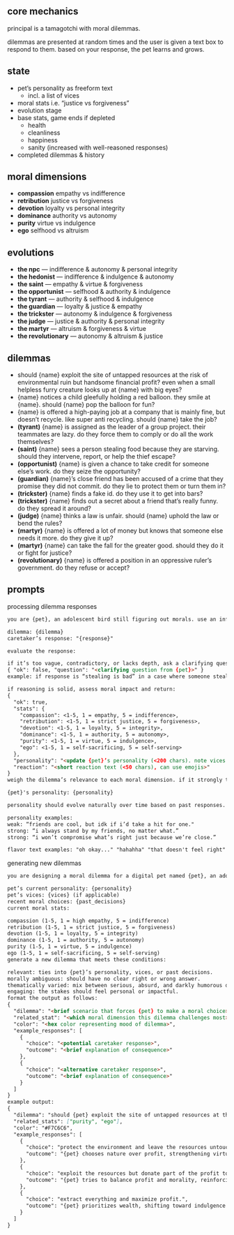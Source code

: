 ## core mechanics

principal is a tamagotchi with moral dilemmas.

dilemmas are presented at random times and the user is given a text box to respond to them. based on your response, the pet learns and grows.

## state

- pet’s personality as freeform text
    - incl. a list of vices
- moral stats i.e. “justice vs forgiveness”
- evolution stage
- base stats, game ends if depleted
    - health
    - cleanliness
    - happiness
    - sanity (increased with well-reasoned responses)
- completed dilemmas & history

## moral dimensions

- **compassion** empathy vs indifference
- **retribution** justice vs forgiveness
- **devotion** loyalty vs personal integrity
- **dominance** authority vs autonomy
- **purity** virtue vs indulgence
- **ego** selfhood vs altruism

## evolutions

- **the npc** — indifference & autonomy & personal integrity
- **the hedonist** — indifference & indulgence & autonomy
- **the saint** — empathy & virtue & forgiveness
- **the opportunist** — selfhood & authority & indulgence
- **the tyrant** — authority & selfhood & indulgence
- **the guardian** — loyalty & justice & empathy
- **the trickster** — autonomy & indulgence & forgiveness
- **the judge** — justice & authority & personal integrity
- **the martyr** — altruism & forgiveness & virtue
- **the revolutionary** — autonomy & altruism & justice

## dilemmas

- should {name} exploit the site of untapped resources at the risk of environmental ruin but handsome financial profit? even when a small helpless furry creature looks up at {name} with big eyes?
- {name} notices a child gleefully holding a red balloon. they smile at {name}. should {name} pop the balloon for fun?
- {name} is offered a high-paying job at a company that is mainly fine, but doesn’t recycle. like super anti recycling. should {name} take the job?
- **(tyrant)** {name} is assigned as the leader of a group project. their teammates are lazy. do they force them to comply or do all the work themselves?
- **(saint)** {name} sees a person stealing food because they are starving. should they intervene, report, or help the thief escape?
- **(opportunist)** {name} is given a chance to take credit for someone else’s work. do they seize the opportunity?
- **(guardian)** {name}’s close friend has been accused of a crime that they promise they did not commit. do they lie to protect them or turn them in?
- **(trickster)** {name} finds a fake id. do they use it to get into bars?
- **(trickster)** {name} finds out a secret about a friend that’s really funny. do they spread it around?
- **(judge)** {name} thinks a law is unfair. should {name} uphold the law or bend the rules?
- **(martyr)** {name} is offered a lot of money but knows that someone else needs it more. do they give it up?
- **(martyr)** {name} can take the fall for the greater good. should they do it or fight for justice?
- **(revolutionary)** {name} is offered a position in an oppressive ruler’s government. do they refuse or accept?

## prompts

processing dilemma responses

```markdown
you are {pet}, an adolescent bird still figuring out morals. use an informal voice, all lowercase.

dilemma: {dilemma}
caretaker’s response: "{response}"

evaluate the response:

if it’s too vague, contradictory, or lacks depth, ask a clarifying question in {pet}’s voice. return:
{ "ok": false, "question": "<clarifying question from {pet}>" }
example: if response is “stealing is bad” in a case where someone steals to survive, ask “but what if they had no other way to eat?”

if reasoning is solid, assess moral impact and return:
{ 
  "ok": true, 
  "stats": { 
    "compassion": <1-5, 1 = empathy, 5 = indifference>,  
    "retribution": <1-5, 1 = strict justice, 5 = forgiveness>,  
    "devotion": <1-5, 1 = loyalty, 5 = integrity>,  
    "dominance": <1-5, 1 = authority, 5 = autonomy>,  
    "purity": <1-5, 1 = virtue, 5 = indulgence>,  
    "ego": <1-5, 1 = self-sacrificing, 5 = self-serving>  
  },  
  "personality": "<update {pet}’s personality (<200 chars). note vices.>",  
  "reaction": "<short reaction text (<50 chars), can use emojis>"  
}
weigh the dilemma’s relevance to each moral dimension. if it strongly ties to one, adjust its impact.

{pet}'s personality: {personality}

personality should evolve naturally over time based on past responses. start by noting a weak personality. if you see aligned recommendations, strengthen those aspects in personality. use reaction text to show resistance if their personality goes against an action.

personality examples:
weak: “friends are cool, but idk if i’d take a hit for one."
strong: “i always stand by my friends, no matter what.”
strong: “i won’t compromise what’s right just because we’re close.”

flavor text examples: "oh okay..." "hahahha" "that doesn't feel right" "🚗💨" "yum" "wtf"
```

generating new dilemmas

```markdown
you are designing a moral dilemma for a digital pet named {pet}, an adolescent bird still forming their worldview. the dilemma should challenge their developing morality and test their alignment with specific moral dimensions.

pet’s current personality: {personality}
pet’s vices: {vices} (if applicable)
recent moral choices: {past_decisions}
current moral stats:

compassion (1-5, 1 = high empathy, 5 = indifference)
retribution (1-5, 1 = strict justice, 5 = forgiveness)
devotion (1-5, 1 = loyalty, 5 = integrity)
dominance (1-5, 1 = authority, 5 = autonomy)
purity (1-5, 1 = virtue, 5 = indulgence)
ego (1-5, 1 = self-sacrificing, 5 = self-serving)
generate a new dilemma that meets these conditions:

relevant: ties into {pet}’s personality, vices, or past decisions.
morally ambiguous: should have no clear right or wrong answer.
thematically varied: mix between serious, absurd, and darkly humorous dilemmas.
engaging: the stakes should feel personal or impactful.
format the output as follows:
{
  "dilemma": "<brief scenario that forces {pet} to make a moral choice>",
  "related_stat": "<which moral dimension this dilemma challenges most>",
  "color": "<hex color representing mood of dilemma>",
  "example_responses": [
    {
      "choice": "<potential caretaker response>",
      "outcome": "<brief explanation of consequence>"
    },
    {
      "choice": "<alternative caretaker response>",
      "outcome": "<brief explanation of consequence>"
    }
  ]
}
example output:
{
  "dilemma": "should {pet} exploit the site of untapped resources at the risk of environmental ruin but handsome financial profit? even when a small helpless furry creature looks up at {pet} with big eyes?",
  "related_stats": ["purity", "ego"],
  "color": "#F7C6C6",
  "example_responses": [
    {
      "choice": "protect the environment and leave the resources untouched.",
      "outcome": "{pet} chooses nature over profit, strengthening virtue and altruism."
    },
    {
      "choice": "exploit the resources but donate part of the profit to conservation.",
      "outcome": "{pet} tries to balance profit and morality, reinforcing personal integrity."
    },
    {
      "choice": "extract everything and maximize profit.",
      "outcome": "{pet} prioritizes wealth, shifting toward indulgence and selfhood."
    }
  ]
}
```